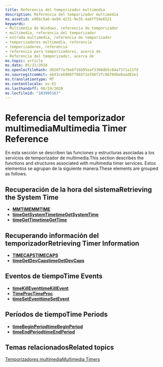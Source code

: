 ```yaml
---
title: Referencia del temporizador multimedia
description: Referencia del temporizador multimedia
ms.assetid: e96bc9a6-4e9d-4231-9e35-4a6ff59e6521
keywords:
- Multimedia de Windows, referencia de temporizador
- multimedia, referencia del temporizador
- entrada multimedia, referencia de temporizador
- temporizadores multimedia, referencia
- temporizadores, referencia
- referencia para temporizadores, acerca de
- Referencia del temporizador, acerca de
ms.topic: article
ms.date: 05/31/2018
ms.openlocfilehash: d926f7a76e6f16b95eaf3308db5c8da7371a11fd
ms.sourcegitcommit: ebd3ce6908ff865f1ef66f2fc96769be0aad82e1
ms.translationtype: MT
ms.contentlocale: es-ES
ms.lasthandoff: 08/19/2020
ms.locfileid: "103995167"
---
```

# <a name="multimedia-timer-reference"></a><span data-ttu-id="053b1-110">Referencia del temporizador multimedia</span><span class="sxs-lookup"><span data-stu-id="053b1-110">Multimedia Timer Reference</span></span>

<span data-ttu-id="053b1-111">En esta sección se describen las funciones y estructuras asociadas a los servicios de temporizador de multimedia.</span><span class="sxs-lookup"><span data-stu-id="053b1-111">This section describes the functions and structures associated with multimedia timer services.</span></span> <span data-ttu-id="053b1-112">Estos elementos se agrupan de la siguiente manera.</span><span class="sxs-lookup"><span data-stu-id="053b1-112">These elements are grouped as follows.</span></span>

## <a name="retrieving-the-system-time"></a><span data-ttu-id="053b1-113">Recuperación de la hora del sistema</span><span class="sxs-lookup"><span data-stu-id="053b1-113">Retrieving the System Time</span></span>

-   <span data-ttu-id="053b1-114">[**MMTIME**](/previous-versions//dd757347(v=vs.85))</span><span class="sxs-lookup"><span data-stu-id="053b1-114">[**MMTIME**](/previous-versions//dd757347(v=vs.85))</span></span>
-   [<span data-ttu-id="053b1-115">**timeGetSystemTime**</span><span class="sxs-lookup"><span data-stu-id="053b1-115">**timeGetSystemTime**</span></span>](/windows/desktop/api/TimeAPI/nf-timeapi-timegetsystemtime)
-   [<span data-ttu-id="053b1-116">**timeGetTime**</span><span class="sxs-lookup"><span data-stu-id="053b1-116">**timeGetTime**</span></span>](/windows/desktop/api/TimeAPI/nf-timeapi-timegettime)

## <a name="retrieving-timer-information"></a><span data-ttu-id="053b1-117">Recuperando información del temporizador</span><span class="sxs-lookup"><span data-stu-id="053b1-117">Retrieving Timer Information</span></span>

-   [<span data-ttu-id="053b1-118">**TIMECAPS**</span><span class="sxs-lookup"><span data-stu-id="053b1-118">**TIMECAPS**</span></span>](/windows/desktop/api/TimeAPI/ns-timeapi-timecaps)
-   [<span data-ttu-id="053b1-119">**timeGetDevCaps**</span><span class="sxs-lookup"><span data-stu-id="053b1-119">**timeGetDevCaps**</span></span>](/windows/desktop/api/TimeAPI/nf-timeapi-timegetdevcaps)

## <a name="time-events"></a><span data-ttu-id="053b1-120">Eventos de tiempo</span><span class="sxs-lookup"><span data-stu-id="053b1-120">Time Events</span></span>

-   <span data-ttu-id="053b1-121">[**timeKillEvent**](/previous-versions//dd757630(v=vs.85))</span><span class="sxs-lookup"><span data-stu-id="053b1-121">[**timeKillEvent**](/previous-versions//dd757630(v=vs.85))</span></span>
-   <span data-ttu-id="053b1-122">[**TimeProc**](/previous-versions//dd757631(v=vs.85))</span><span class="sxs-lookup"><span data-stu-id="053b1-122">[**TimeProc**](/previous-versions//dd757631(v=vs.85))</span></span>
-   <span data-ttu-id="053b1-123">[**timeSetEvent**](/previous-versions//dd757634(v=vs.85))</span><span class="sxs-lookup"><span data-stu-id="053b1-123">[**timeSetEvent**](/previous-versions//dd757634(v=vs.85))</span></span>

## <a name="time-periods"></a><span data-ttu-id="053b1-124">Períodos de tiempo</span><span class="sxs-lookup"><span data-stu-id="053b1-124">Time Periods</span></span>

-   [<span data-ttu-id="053b1-125">**timeBeginPeriod**</span><span class="sxs-lookup"><span data-stu-id="053b1-125">**timeBeginPeriod**</span></span>](/windows/desktop/api/TimeAPI/nf-timeapi-timebeginperiod)
-   [<span data-ttu-id="053b1-126">**timeEndPeriod**</span><span class="sxs-lookup"><span data-stu-id="053b1-126">**timeEndPeriod**</span></span>](/windows/desktop/api/TimeAPI/nf-timeapi-timeendperiod)

## <a name="related-topics"></a><span data-ttu-id="053b1-127">Temas relacionados</span><span class="sxs-lookup"><span data-stu-id="053b1-127">Related topics</span></span>

<dl> <dt>

[<span data-ttu-id="053b1-128">Temporizadores multimedia</span><span class="sxs-lookup"><span data-stu-id="053b1-128">Multimedia Timers</span></span>](multimedia-timers.md)
</dt> </dl>

 

 